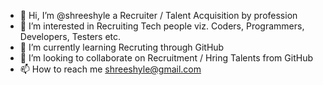 - 👋 Hi, I’m @shreeshyle a Recruiter / Talent Acquisition by profession 
- 👀 I’m interested in Recruiting Tech people viz. Coders, Programmers, Developers, Testers etc.
- 🌱 I’m currently learning Recruting through GitHub
- 💞️ I’m looking to collaborate on Recruitment / Hring Talents from GitHub
- 📫 How to reach me shreeshyle@gmail.com

<!---
shreeshyle/shreeshyle is a ✨ special ✨ repository because its `README.md` (this file) appears on your GitHub profile.
You can click the Preview link to take a look at your changes.
--->
